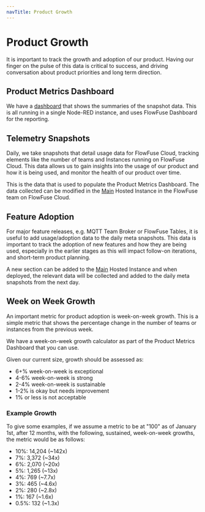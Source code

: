 ```yaml
---
navTitle: Product Growth
---
```


# Product Growth

It is important to track the growth and adoption of our product. Having our finger on the pulse of this data is critical to success, and driving conversation about product priorities and long term direction.

## Product Metrics Dashboard

We have a [dashboard](https://product-metrics.flowfuse.cloud/dashboard) that shows the summaries of the snapshot data. This is all running in a single Node-RED instance, and uses FlowFuse Dashboard for the reporting.

## Telemetry Snapshots

Daily, we take snapshots that detail usage data for FlowFuse Cloud, tracking elements like the number of teams and Instances running on FlowFuse Cloud. This data allows us to gain insights into the usage of our product and how it is being used, and monitor the health of our product over time.

This is the data that is used to populate the Product Metrics Dashboard. The data collected can be modified in the [Main](https://main.flowfuse.cloud) Hosted Instance in the FlowFuse team on FlowFuse Cloud.

## Feature Adoption

For major feature releases, e.g. MQTT Team Broker or FlowFuse Tables, it is useful to add usage/adoption data to the daily meta snapshots. This data is important to track the adoption of new features and how they are being used, especially in the earlier stages as this will impact follow-on iterations, and short-term product planning.

A new section can be added to the [Main](https://main.flowfuse.cloud) Hosted Instance and when deployed, the relevant data will be collected and added to the daily meta snapshots from the next day.

## Week on Week Growth

An important metric for product adoption is week-on-week growth. This is a simple metric that shows the percentage change in the number of teams or instances from the previous week.

We have a week-on-week growth calculator as part of the Product Metrics Dashboard that you can use.

Given our current size, growth should be assessed as:

- 6+% week-on-week is exceptional
- 4-6% week-on-week is strong
- 2-4% week-on-week is sustainable
- 1-2% is okay but needs improvement
- 1% or less is not acceptable

### Example Growth

To give some examples, if we assume a metric to be at "100" as of January 1st, after 12 months, with the following, sustained, week-on-week growths, the metric would be as follows:

- 10%: 14,204 (~142x)
- 7%: 3,372 (~34x)
- 6%: 2,070 (~20x)
- 5%: 1,265 (~13x)
- 4%: 769 (~7.7x)
- 3%: 465 (~4.6x)
- 2%: 280 (~2.8x)
- 1%: 167 (~1.6x)
- 0.5%: 132 (~1.3x)
